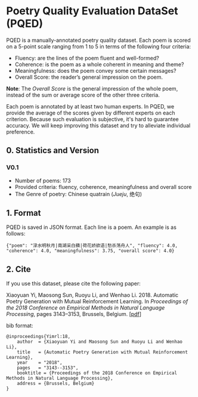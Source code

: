 Poetry Quality Evaluation DataSet (PQED)
==========
PQED is a manually-annotated poetry quality dataset. Each poem is scored on a 5-point scale ranging from 1 to 5 in terms of the following four criteria:

* Fluency: are the lines of the poem fluent and well-formed?
* Coherence: is the poem as a whole coherent in meaning and theme?
* Meaningfulness: does the poem convey some certain messages?
* Overall Score: the reader’s general impression on the poem.

**Note**: The *Overall Score* is the general impression of the whole poem, instead of the sum or average score of the other three criteria.

Each poem is annotated by at least two human experts. In PQED, we provide the average of the scores given by different experts on each criterion. Because such evaluation is subjective, it's hard to guarantee accuracy. We will keep improving this dataset and try to alleviate individual preference.

## 0. Statistics and Version
### V0.1
* Number of poems: 173
* Provided criteria: fluency, coherence, meaningfulness and overall score
* The Genre of poetry: Chinese quatrain (*Jueju*, 绝句)

## 1. Format
PQED is saved in JSON format. Each line is a poem. An example is as follows:

```
{"poem": "渌水明秋月|南湖采白蘋|荷花娇欲语|愁杀荡舟人", "fluency": 4.0, "coherence": 4.0, "meaningfulness": 3.75, "overall score": 4.0}
```
## 2. Cite
If you use this dataset, please cite the following paper:

Xiaoyuan Yi, Maosong Sun, Ruoyu Li, and Wenhao Li. 2018. Automatic Poetry Generation with Mutual Reinforcement Learning. In *Proceedings of the 2018 Conference on Empirical Methods in Natural Language Processing*, pages 3143–3153, Brussels, Belgium. \[[pdf](https://aclweb.org/anthology/D18-1353)\]

bib format:
```
@inproceedings{Yimrl:18,
    author  = {Xiaoyuan Yi and Maosong Sun and Ruoyu Li and Wenhao Li},
    title   = {Automatic Poetry Generation with Mutual Reinforcement Learning},
    year    = "2018",
    pages   = "3143--3153",
    booktitle = {Proceedings of the 2018 Conference on Empirical Methods in Natural Language Processing},
    address = {Brussels, Belgium}  
}
```